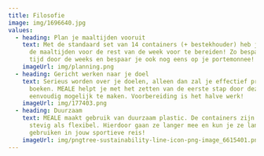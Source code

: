 ```yaml
---
title: Filosofie
image: img/1696640.jpg
values:
  - heading: Plan je maaltijden vooruit
    text: Met de standaard set van 14 containers (+ bestekhouder) heb je genoeg om
      de maaltijden voor de rest van de week voor te bereiden! Zo bespaar je
      tijd door de weeks en bespaar je ook nog eens op je portemonnee!
    imageUrl: img/planning.png
  - heading: Gericht werken naar je doel
    text: Serieus worden over je doelen, alleen dan zal je effectief progressie
      boeken. MEALE helpt je met het zetten van de eerste stap door deze zo
      eenvoudig mogelijk te maken. Voorbereiding is het halve werk!
    imageUrl: img/177403.png
  - heading: Duurzaam
    text: MEALE maakt gebruik van duurzaam plastic. De containers zijn daarom zowel
      stevig als flexibel. Hierdoor gaan ze langer mee en kun je ze langer
      gebruiken in jouw sportieve reis!
    imageUrl: img/pngtree-sustainability-line-icon-png-image_6615401.png
---
```

